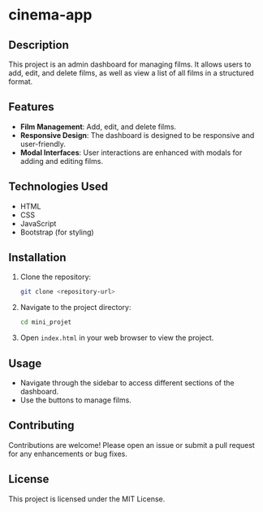 # cinema-app


## Description
This project is an admin dashboard for managing films. It allows users to add, edit, and delete films, as well as view a list of all films in a structured format.

## Features
- **Film Management**: Add, edit, and delete films.
- **Responsive Design**: The dashboard is designed to be responsive and user-friendly.
- **Modal Interfaces**: User interactions are enhanced with modals for adding and editing films.

## Technologies Used
- HTML
- CSS
- JavaScript
- Bootstrap (for styling)

## Installation
1. Clone the repository:
   ```bash
   git clone <repository-url>
   ```
2. Navigate to the project directory:
   ```bash
   cd mini_projet
   ```
3. Open `index.html` in your web browser to view the project.

## Usage
- Navigate through the sidebar to access different sections of the dashboard.
- Use the buttons to manage films.

## Contributing
Contributions are welcome! Please open an issue or submit a pull request for any enhancements or bug fixes.

## License
This project is licensed under the MIT License.
